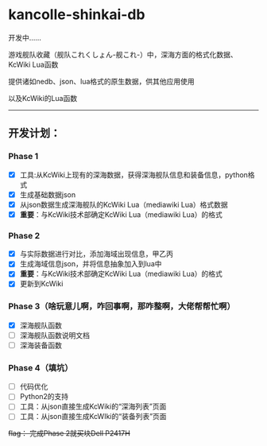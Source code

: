 # kancolle-shinkai-db

开发中……

游戏舰队收藏（舰队これくしょん-舰これ-）中，深海方面的格式化数据、KcWiki Lua函数

提供诸如nedb、json、lua格式的原生数据，供其他应用使用

以及KcWiki的Lua函数

---

## 开发计划：

### Phase 1
- [x] 工具:从KcWiki上现有的深海数据，获得深海舰队信息和装备信息，python格式
- [x] 生成基础数据json
- [x] 从json数据生成深海舰队的KcWiki Lua（mediawiki Lua）格式数据
- [x] **重要**：与KcWiki技术部确定KcWiki Lua（mediawiki Lua）的格式

### Phase 2
- [x] 与实际数据进行对比，添加海域出现信息，甲乙丙
- [x] 生成海域信息json，并将信息抽象加入到lua中
- [x] **重要**：与KcWiki技术部确定KcWiki Lua（mediawiki Lua）的格式
- [x] 更新到KcWiki

### Phase 3（啥玩意儿啊，咋回事啊，那咋整啊，大佬帮帮忙啊）
- [x] 深海舰队函数
- [ ] 深海舰队函数说明文档
- [ ] 深海装备函数

### Phase 4（填坑）
- [ ] 代码优化
- [ ] Python2的支持
- [ ] 工具：从json直接生成KcWiki的“深海列表”页面
- [ ] 工具：从json直接生成KcWIki的“装备列表”页面

~~flag： 完成Phase 2就买块Dell P2417H~~

